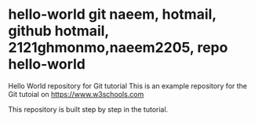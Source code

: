 # hello-world git naeem, hotmail, github hotmail, 2121ghmonmo,naeem2205, repo hello-world
Hello World repository for Git tutorial
This is an example repository for the Git tutoial on https://www.w3schools.com

This repository is built step by step in the tutorial.